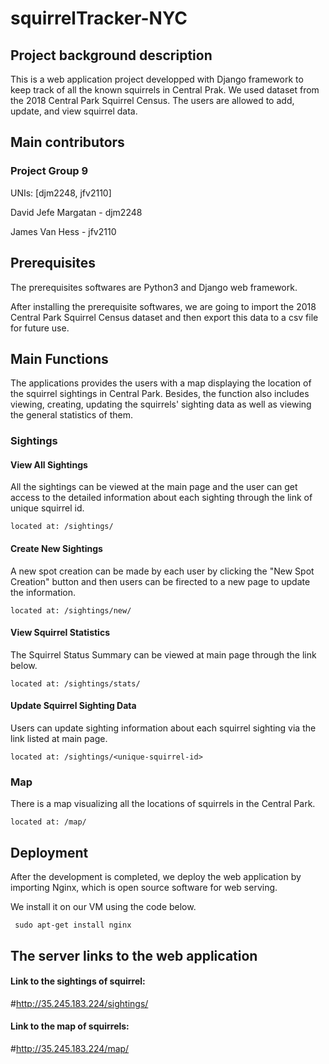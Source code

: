 squirrelTracker-NYC
==============

Project background description
---------------
This is a web application project developped with Django framework to keep track of all the known squirrels in Central Prak. We used dataset from the 2018 Central Park Squirrel Census. The users are allowed to add, update, and view squirrel data. 


Main contributors
-----------------
### Project Group 9

UNIs: [djm2248, jfv2110]

David Jefe Margatan - djm2248

James Van Hess - jfv2110


Prerequisites
-------
The prerequisites softwares are Python3 and Django web framework.

After installing the prerequisite softwares, we are going to import the 2018 Central Park Squirrel Census dataset and then export this data to a csv file for future use.


Main Functions
------------
The applications provides the users with a map displaying the location of the squirrel sightings in Central Park. Besides, the function also includes viewing, creating, updating the squirrels' sighting data as well as viewing the general statistics of them.

### Sightings

#### View All Sightings
All the sightings can be viewed at the main page and the user can get access to the detailed information about each sighting through the link of unique squirrel id.

    located at: /sightings/

#### Create New Sightings
A new spot creation can be made by each user by clicking the "New Spot Creation" button and then users can be firected to a new page to update the information.

    located at: /sightings/new/
    
    
#### View Squirrel Statistics
The Squirrel Status Summary can be viewed at main page through the link below.
 
    located at: /sightings/stats/


#### Update Squirrel Sighting Data
Users can update sighting information about each squirrel sighting via the link listed at main page.

    located at: /sightings/<unique-squirrel-id>


### Map
There is a map visualizing all the locations of squirrels in the Central Park.
    
    located at: /map/



Deployment
------------
After the development is completed, we deploy the web application by importing Nginx, which is open source software for web serving.

We install it on our VM using the code below.
    
     sudo apt-get install nginx


The server links to the web application
--------------
#### Link to the sightings of squirrel:
#http://35.245.183.224/sightings/

#### Link to the map of squirrels:
#http://35.245.183.224/map/

